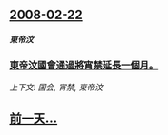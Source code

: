 ## [2008-02-22](/news/2008/02/22/index.md)

##### 東帝汶
### [東帝汶國會通過將宵禁延長一個月。](/news/2008/02/22/東帝汶國會通過將宵禁延長一個月.md)
_上下文: 国会, 宵禁, 東帝汶_

## [前一天...](/news/2008/02/21/index.md)

